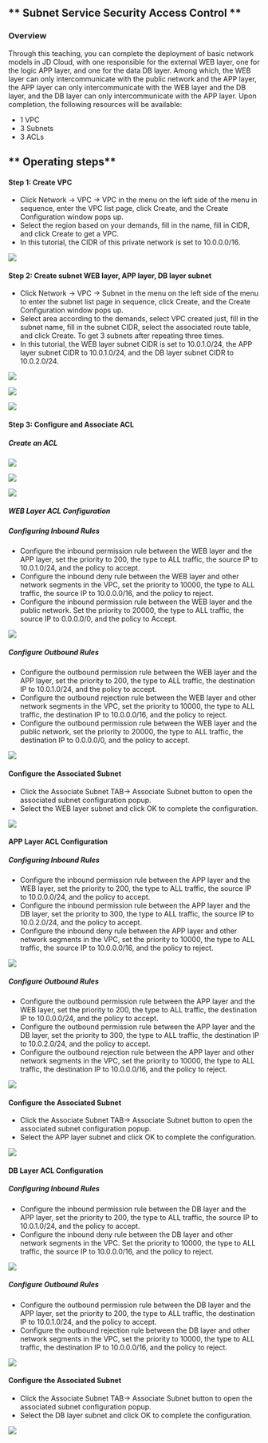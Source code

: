 ## ** Subnet Service Security Access Control **

### **Overview**

Through this teaching, you can complete the deployment of basic network models in JD Cloud, with one responsible for the external WEB layer, one for the logic APP layer, and one for the data DB layer. Among which, the WEB layer can only intercommunicate with the public network and the APP layer, the APP layer can only intercommunicate with the WEB layer and the DB layer, and the DB layer can only intercommunicate with the APP layer. Upon completion, the following resources will be available:

- 1 VPC
- 3 Subnets
- 3 ACLs



## ** Operating steps**

#### **Step 1: Create VPC**

- Click Network -> VPC -> VPC in the menu on the left side of the menu in sequence, enter the VPC list page, click Create, and the Create Configuration window pops up.
- Select the region based on your demands, fill in the name, fill in CIDR, and click Create to get a VPC.
- In this tutorial, the CIDR of this private network is set to 10.0.0.0/16.

![](/image/Networking/Virtual-Private-Cloud/Getting-Started/Subnet-Business-Security-Access-Control/Step1.png)



#### **Step 2: Create subnet WEB layer, APP layer, DB layer subnet**

- Click Network -> VPC -> Subnet in the menu on the left side of the menu to enter the subnet list page in sequence, click Create, and the Create Configuration window pops up.
- Select area according to the demands, select VPC created just, fill in the subnet name, fill in the subnet CIDR, select the associated route table, and click Create. To get 3 subnets after repeating three times.
- In this tutorial, the WEB layer subnet CIDR is set to 10.0.1.0/24, the APP layer subnet CIDR to 10.0.1.0/24, and the DB layer subnet CIDR to 10.0.2.0/24.

![](/image/Networking/Virtual-Private-Cloud/Getting-Started/Subnet-Business-Security-Access-Control/Step2.png)

![](/image/Networking/Virtual-Private-Cloud/Getting-Started/Subnet-Business-Security-Access-Control/Step2-2.png)

![](/image/Networking/Virtual-Private-Cloud/Getting-Started/Subnet-Business-Security-Access-Control/Step2-3.png)



#### **Step 3: Configure and Associate ACL**

##### Create an ACL

![](/image/Networking/Virtual-Private-Cloud/Getting-Started/Subnet-Business-Security-Access-Control/Step3-1.png)

![](/image/Networking/Virtual-Private-Cloud/Getting-Started/Subnet-Business-Security-Access-Control/Step3-2.png)

![](/image/Networking/Virtual-Private-Cloud/Getting-Started/Subnet-Business-Security-Access-Control/Step3-3.png)



##### **WEB Layer ACL Configuration**

##### Configuring Inbound Rules

- Configure the inbound permission rule between the WEB layer and the APP layer, set the priority to 200, the type to ALL traffic, the source IP to 10.0.1.0/24, and the policy to accept.
- Configure the inbound deny rule between the WEB layer and other network segments in the VPC, set the priority to 10000, the type to ALL traffic, the source IP to 10.0.0.0/16, and the policy to reject.
- Configure the inbound permission rule between the WEB layer and the public network. Set the priority to 20000, the type to ALL traffic, the source IP to 0.0.0.0/0, and the policy to Accept.

![](/image/Networking/Virtual-Private-Cloud/Getting-Started/Subnet-Business-Security-Access-Control/Step3-4.png)



##### Configure Outbound Rules

- Configure the outbound permission rule between the WEB layer and the APP layer, set the priority to 200, the type to ALL traffic, the destination IP to 10.0.1.0/24, and the policy to accept.
- Configure the outbound rejection rule between the WEB layer and other network segments in the VPC, set the priority to 10000, the type to ALL traffic, the destination IP to 10.0.0.0/16, and the policy to reject.
- Configure the outbound permission rule between the WEB layer and the public network, set the priority to 20000, the type to ALL traffic, the destination IP to 0.0.0.0/0, and the policy to accept.

![](/image/Networking/Virtual-Private-Cloud/Getting-Started/Subnet-Business-Security-Access-Control/Step3-5.png)



#### **Configure the Associated Subnet**

- Click the Associate Subnet TAB-> Associate Subnet button to open the associated subnet configuration popup.
- Select the WEB layer subnet and click OK to complete the configuration.

![](/image/Networking/Virtual-Private-Cloud/Getting-Started/Subnet-Business-Security-Access-Control/Step3-6.png)



#### **APP Layer ACL Configuration**

##### Configuring Inbound Rules

- Configure the inbound permission rule between the APP layer and the WEB layer, set the priority to 200, the type to ALL traffic, the source IP to 10.0.0.0/24, and the policy to accept.
- Configure the inbound permission rule between the APP layer and the DB layer, set the priority to 300, the type to ALL traffic, the source IP to 10.0.2.0/24, and the policy to accept.
- Configure the inbound deny rule between the APP layer and other network segments in the VPC, set the priority to 10000, the type to ALL traffic, the source IP to 10.0.0.0/16, and the policy to reject.

![](/image/Networking/Virtual-Private-Cloud/Getting-Started/Subnet-Business-Security-Access-Control/Step3-7.png)



##### Configure Outbound Rules

- Configure the outbound permission rule between the APP layer and the WEB layer, set the priority to 200, the type to ALL traffic, the destination IP to 10.0.0.0/24, and the policy to accept.
- Configure the outbound permission rule between the APP layer and the DB layer, set the priority to 300, the type to ALL traffic, the destination IP to 10.0.2.0/24, and the policy to accept.
- Configure the outbound rejection rule between the APP layer and other network segments in the VPC, set the priority to 10000, the type to ALL traffic, the destination IP to 10.0.0.0/16, and the policy to reject.

![](/image/Networking/Virtual-Private-Cloud/Getting-Started/Subnet-Business-Security-Access-Control/Step3-8.png)



#### **Configure the Associated Subnet**

- Click the Associate Subnet TAB-> Associate Subnet button to open the associated subnet configuration popup.
- Select the APP layer subnet and click OK to complete the configuration.

![](/image/Networking/Virtual-Private-Cloud/Getting-Started/Subnet-Business-Security-Access-Control/Step3-9.png)



#### **DB Layer ACL Configuration**

##### Configuring Inbound Rules

- Configure the inbound permission rule between the DB layer and the APP layer, set the priority to 200, the type to ALL traffic, the source IP to 10.0.1.0/24, and the policy to accept.
- Configure the inbound deny rule between the DB layer and other network segments in the VPC. Set the priority to 10000, the type to ALL traffic, the source IP to 10.0.0.0/16, and the policy to reject.

![](/image/Networking/Virtual-Private-Cloud/Getting-Started/Subnet-Business-Security-Access-Control/Step3-10.png)



##### Configure Outbound Rules

- Configure the outbound permission rule between the DB layer and the APP layer, set the priority to 200, the type to ALL traffic, the destination IP to 10.0.1.0/24, and the policy to accept.
- Configure the outbound rejection rule between the DB layer and other network segments in the VPC, set the priority to 10000, the type to ALL traffic, the destination IP to 10.0.0.0/16, and the policy to reject.

![](/image/Networking/Virtual-Private-Cloud/Getting-Started/Subnet-Business-Security-Access-Control/Step3-11.png)



#### **Configure the Associated Subnet**

- Click the Associate Subnet TAB-> Associate Subnet button to open the associated subnet configuration popup.
- Select the DB layer subnet and click OK to complete the configuration.

![](/image/Networking/Virtual-Private-Cloud/Getting-Started/Subnet-Business-Security-Access-Control/Step3-12.png)